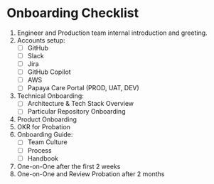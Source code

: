 # Onboarding Checklist

1. Engineer and Production team internal introduction and greeting.
2. Accounts setup:
    - [ ] GitHub  
    - [ ] Slack
    - [ ] Jira
    - [ ] GitHub Copilot
    - [ ] AWS
    - [ ] Papaya Care Portal (PROD, UAT, DEV)
3. Technical Onboarding:
    - [ ] Architecture & Tech Stack Overview
    - [ ] Particular Repository Onboarding
4. Product Onboarding
5. OKR for Probation
6. Onboarding Guide:
    - [ ] Team Culture
    - [ ] Process
    - [ ] Handbook
7. One-on-One after the first 2 weeks
8. One-on-One and Review Probation after 2 months
